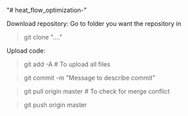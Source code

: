 "# heat_flow_optimization-" 

Download repository:
Go to folder you want the repository in
> git clone "...."

Upload code:
> git add -A # To upload all files

> git commit -m "Message to describe commit"

> git pull origin master # To check for merge conflict

> git push origin master
